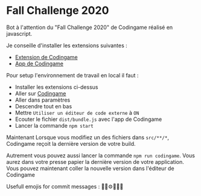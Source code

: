 # Fall Challenge 2020

Bot à l'attention du "Fall Challenge 2020" de Codingame réalisé en javascript.

Je conseille d'installer les extensions suivantes :
- [Extension de Codingame](https://chrome.google.com/webstore/detail/codingame-sync-ext/ldjnbdgcceengbjkalemckffhaajkehd/related)
- [App de Codingame](https://chrome.google.com/webstore/detail/codingame-sync-app/nmdombhgnofjnnaenegcdehnbkajfgbh/related)

Pour setup l'environnement de travail en local il faut :
- Installer les extensions ci-dessus
- Aller sur [Codingame](https://www.codingame.com/ide/challenge/fall-challenge-2020)
- Aller dans paramètres
- Descendre tout en bas
- Mettre `Utiliser un éditeur de code externe` à `ON`
- Ecouter le fichier `dist/bundle.js` avec l'app de Codingame
- Lancer la commande `npm start`

Maintenant Lorsque vous modifiez un des fichiers dans `src/**/*`, Codingame reçoit la dernière version de votre build.

Autrement vous pouvez aussi lancer la commande `npm run codingame`.
Vous aurez dans votre presse papier la dernière version de votre application.
Vous pouvez maintenant coller la nouvelle version dans l'éditeur de Codingame

Usefull emojis for commit messages : 🧪🧱⚙️🚀💡📝